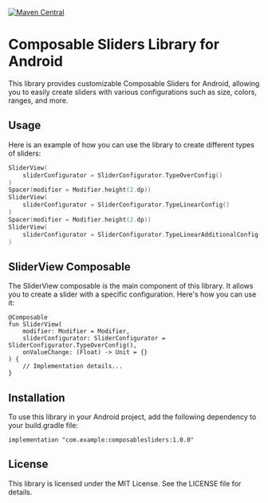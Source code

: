 [![Maven Central](https://img.shields.io/maven-central/v/io.github.vram-voskanyan.kmp/PreviewGenerator)](https://central.sonatype.com/artifact/io.github.karen-1996.composableviews/ComposableSliders/)

# Composable Sliders Library for Android

This library provides customizable Composable Sliders for Android, allowing you to easily create sliders with various configurations such as size, colors, ranges, and more.

## Usage

Here is an example of how you can use the library to create different types of sliders:

```kotlin
SliderView(
    sliderConfigurator = SliderConfigurator.TypeOverConfig()
)
Spacer(modifier = Modifier.height(2.dp))
SliderView(
    sliderConfigurator = SliderConfigurator.TypeLinearConfig()
)
Spacer(modifier = Modifier.height(2.dp))
SliderView(
    sliderConfigurator = SliderConfigurator.TypeLinearAdditionalConfig()
)
```

## SliderView Composable

The SliderView composable is the main component of this library. It allows you to create a slider with a specific configuration. Here's how you can use it:

```
@Composable
fun SliderView(
    modifier: Modifier = Modifier,
    sliderConfigurator: SliderConfigurator = SliderConfigurator.TypeOverConfig(),
    onValueChange: (Float) -> Unit = {}
) {
    // Implementation details...
}
```

## Installation

To use this library in your Android project, add the following dependency to your build.gradle file:

```
implementation "com.example:composablesliders:1.0.0"
```

## License
This library is licensed under the MIT License. See the LICENSE file for details.

